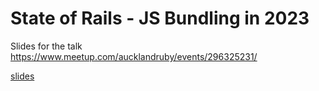 # State of Rails - JS Bundling in 2023

Slides for the talk https://www.meetup.com/aucklandruby/events/296325231/

[slides](./slides.md)
